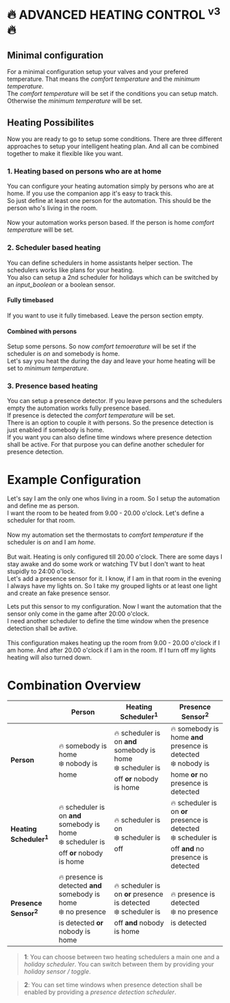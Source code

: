 # :fire: **ADVANCED HEATING CONTROL <sup>v3</sup>** :fire:

## Minimal configuration

For a minimal configuration setup your valves and your prefered temperature. That means the *comfort temperature* and the *minimum temperature*.<br/>
The *comfort temperature* will be set if the conditions you can setup match. Otherwise the *minimum temperature* will be set.

## Heating Possibilites

Now you are ready to go to setup some conditions. There are three different approaches to setup your intelligent heating plan. And all can be combined together to make it flexible like you want.

### 1. Heating based on persons who are at home

You can configure your heating automation simply by persons who are at home. If you use the companion app it's easy to track this.<br/>
So just define at least one person for the automation. This should be the person who's living in the room.<br/>
<br/>
Now your automation works person based. If the person is home *comfort temperature* will be set.

### 2. Scheduler based heating

You can define schedulers in home assistants helper section. The schedulers works like plans for your heating.<br/>
You also can setup a 2nd scheduler for holidays which can be switched by an *input_boolean* or a boolean sensor.<br/>

#### Fully timebased
If you want to use it fully timebased. Leave the person section empty.

#### Combined with persons
Setup some persons. So now *comfort temoerature* will be set if the scheduler is *on* and somebody is home.<br/>
Let's say you heat the during the day and leave your home heating will be set to *minimum temperature*.

### 3. Presence based heating
You can setup a presence detector. If you leave persons and the schedulers empty the automation works fully presence based.<br/>
If presence is detected the *comfort temperature* will be set.<br/>
There is an option to couple it with persons. So the presence detection is just enabled if somebody is home.<br/>
If you want you can also define time windows where presence detection shall be active. For that purpose you can define another scheduler for presence detection.

# Example Configuration
Let's say I am the only one whos living in a room. So I setup the automation and define me as person.<br/>
I want the room to be heated from 9.00 - 20.00 o'clock. Let's define a scheduler for that room.<br/>
<br/>
Now my automation set the thermostats to *comfort temperature* if the scheduler is *on* and I am *home*.<br/>
<br/>
But wait. Heating is only configured till 20.00 o'clock. There are some days I stay awake and do some work or watching TV but I don't want to heat stupidly to 24:00 o'lock.<br/>
Let's add a presence sensor for it. I know, if I am in that room in the evening I always have my lights on. So I take my grouped lights or at least one light and create an fake presence sensor.<br/>

Lets put this sensor to my configuration. Now I want the automation that the sensor only come in the game after 20:00 o'clock.<br/>
I need another scheduler to define the time window when the presence detection shall be avtive.<br/>
<br/>
This configuration makes heating up the room from 9.00 - 20.00 o'clock if I am home. And after 20.00 o'clock if I am in the room. If I turn off my lights heating will also turned down.

# Combination Overview

|                   | Person                                                                                                               | Heating Scheduler<sup>1</sup>                                                                                           | Presence Sensor<sup>2</sup>                                                                                                     |
|-------------------|----------------------------------------------------------------------------------------------------------------------|-------------------------------------------------------------------------------------------------------------|----------------------------------------------------------------------------------------------------------------------|
| **Person**            | :fire: somebody is home<br/> :snowflake: nobody is home                                                              | :fire: scheduler is on **and** somebody is home<br/> :snowflake: scheduler is off **or** nobody is home     | :fire: somebody is home **and** presence is detected</br> :snowflake: nobody is home **or** no presence is detected  |
| **Heating Scheduler<sup>1</sup>** | :fire: scheduler is on **and** somebody is home <br/> :snowflake: scheduler is off **or** nobody is home             | :fire: scheduler is on <br/> :snowflake: scheduler is off                                                   | :fire: scheduler is on **or** presence is detected<br/> :snowflake: scheduler is off **and** no presence is detected |
| **Presence Sensor<sup>2</sup>**   | :fire: presence is detected **and** somebody is home<br/> :snowflake: no presence is detected **or** nobody is home  | :fire: scheduler is on **or** presence is detected<br/> :snowflake: scheduler is off **and** nobody is home | :fire: presence is detected<br/> :snowflake: no presence is detected                                                 |

> **1**: You can choose between two heating schedulers a main one and a *holiday scheduler*. You can switch between them by providing your *holiday sensor / toggle*.

> **2**: You can set time windows when presence detection shall be enabled by providing a *presence detection scheduler*.